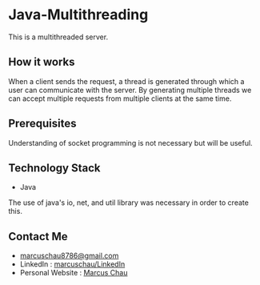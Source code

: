 # Java-Multithreading

This is a multithreaded server.

## How it works ##

When a client sends the request, a thread is generated through which a user can communicate with the server. By generating multiple threads we can accept multiple requests from multiple clients at the same time.

## Prerequisites ##

Understanding of socket programming is not necessary but will be useful.

## Technology Stack ##

- Java

The use of java's io, net, and util library was necessary in order to create this.

## Contact Me ##

- marcuschau8786@gmail.com
- LinkedIn : [marcuschau/LinkedIn](https://www.linkedin.com/in/marcus-chau-b88878221/)
- Personal Website : [Marcus Chau](https://marcuschau.com/)

